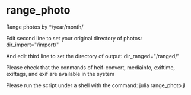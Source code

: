 # range_photo
Range photos by */year/month/

Edit second line to set your original directory of photos: 
dir_import="/import/"

And edit third line to set the directory of output: 
dir_ranged="/ranged/"

Please check that the conmands of heif-convert, mediainfo, exiftime, exiftags, and exif are available in the system

Please run the script under a shell with the command:
julia range_photo.jl

